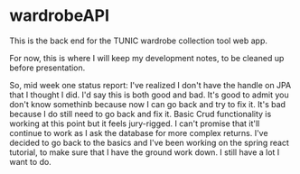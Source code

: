 # wardrobeAPI

This is the back end for the TUNIC wardrobe collection tool web app.

For now, this is where I will keep my development notes, to be cleaned up before presentation.

<p>So, mid week one status report:
I've realized I don't have the handle on JPA that I thought I did. I'd say this is both good and bad. It's good to admit you don't know somethinb because now I can go back and try to fix it. It's bad because I do still need to go back and fix it.
Basic Crud functionality is working at this point but it feels jury-rigged. I can't promise that it'll continue to work as I ask the database for more complex returns. I've decided to go back to the basics and I've been working on the spring react tutorial, to make sure that I have the ground work down. I still have a lot I want to do.</p>
